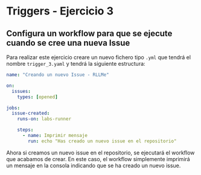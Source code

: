 # Triggers - Ejercicio 3

## Configura un workflow para que se ejecute cuando se cree una nueva Issue

Para realizar este ejercicio creare un nuevo fichero tipo `.yml` que tendrá el nombre `trigger_3.yaml` y tendrá la siguiente estructura:

```yaml
name: "Creando un nuevo Issue - RLLMe"

on:
  issues:
    types: [opened]

jobs:
  issue-created:
    runs-on: labs-runner

    steps:
      - name: Imprimir mensaje
        run: echo "Has creado un nuevo issue en el repositorio"
```

Ahora si creamos un nuevo issue en el repositorio, se ejecutará el workflow que acabamos de crear. En este caso, el workflow simplemente imprimirá un mensaje en la consola indicando que se ha creado un nuevo issue.

